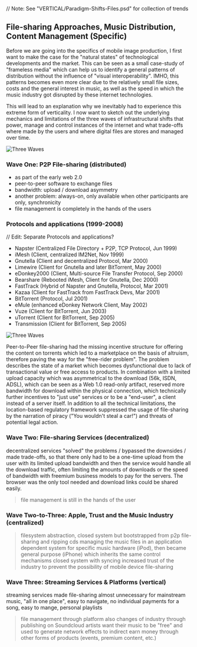 // Note: See "VERTICAL/Paradigm-Shifts-Files.psd" for collection of trends

## File-sharing Approaches, Music Distribution, Content Management (Specific)

Before we are going into the specifics of mobile image production, I first want to make the case for the "natural states" of technological developments and the market. This can be seen as a small case-study of "frameless media" which can help us to identify a general patterns of distribution without the influence of "visual interoperability". IMHO, this patterns becomes even more clear due to the relatively small file sizes, costs and the general interest in music, as well as the speed in which the music industry got disrupted by these internet technologies.

This will lead to an explanation why we inevitably had to experience this extreme form of verticality. I now want to sketch out the underlying mechanics and limitations of the three waves of infrastructural shifts that power, manage and control instances of the internet and what trade-offs where made by the users and where digital files are stores and managed over time.

![Three Waves](../assets/three-waves.png)

### Wave One: P2P File-sharing (distributed)
- as part of the early web 2.0
- peer-to-peer software to exchange files
- bandwidth: upload / download asymmetry
- another problem: always-on, only available when other participants are only, synchronicity
- file management is completely in the hands of the users



### Protocols and applications (1999-2008)
// Edit: Separate Protocols and applications?

- Napster (Centralized File Directory + P2P, TCP Protocol, Jun 1999)
- iMesh (Client, centralized IM2Net, Nov 1999)
- Gnutella (Client and decentralized Protocol, Mar 2000)
- Limewire (Client for Gnutella and later BitTorrent, May 2000)
- eDonkey2000 (Client, Multi-source File Transfer Protocol, Sep 2000)
- Bearshare (Rebooted iMesh, Client for Gnutella, Dec 2000)
- FastTrack (Hybrid of Napster and Gnutella, Protocol, Mar 2001)
- Kazaa (Client for FastTrack from FastTrack Devs, Mar 2001)
- BitTorrent (Protocol, Jul 2001)
- eMule (enhanced eDonkey Network Client, May 2002)
- Vuze (Client for BitTorrent, Jun 2003)
- uTorrent (Client for BitTorrent, Sep 2005)
- Transmission (Client for BitTorrent, Sep 2005)

![Three Waves](../assets/file-sharing.png)

Peer-to-Peer file-sharing had the missing incentive structure for offering the content on torrents which led to a marketplace on the basis of altruism, therefore paving the way for the "free-rider problem". The problem describes the state of a market which becomes dysfunctional due to lack of transactional value or free access to products.
In combination with a limited upload capacity which was asymmetrical to the download (56k, ISDN, ADSL), which can be seen as a Web 1.0 read-only artifact, reserved more bandwidth for download within the physical connection, which technically further incentives to "just use" services or to be a "end-user", a client instead of a server itself. In addition to all the technical limitations, the location-based regulatory framework  suppressed the usage of file-sharing by the narration of piracy ("You wouldn't steal a car!") and threats of potential legal action.


### Wave Two: File-sharing Services (decentralized)
decentralized services "solved" the problems / bypassed the downsides / made trade-offs, so that there only had to be a one-time upload from the user with its limited upload bandwidth and then the service would handle all the download traffic, often limiting the amounts of downloads or the speed of bandwidth with freemium business models to pay for the servers.
The browser was the only tool needed and download links could be shared easily.  
> file management is still in the hands of the user


### Wave Two-to-Three: Apple, Trust and the Music Industry (centralized)
> filesystem abstraction, closed system
> but bootstrapped from p2p file-sharing and ripping cds
> managing the music files in an application dependent system for specific music hardware (iPod), then became general purpose (iPhone) which inherits the same control mechanisms
> closed system with syncing increased trust of the industry to prevent the possibility of mobile device file-sharing


### Wave Three: Streaming Services & Platforms (vertical)
streaming services made file-sharing almost unnecessary for mainstream music, "all in one place", easy to navigate, no individual payments for a song, easy to mange, personal playlists
> file management through platform
also changes of industry through publishing on Soundcloud
> artists want their music to be "free" and used to generate network effects to indirect earn money through other forms of products (events, premium content, etc.)

